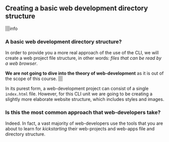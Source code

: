 ## Creating a basic web development directory structure

|||info
### A basic web development directory structure?
In order to provide you a more real approach of the use of the CLI, we will create a web project file structure, in other words: _files that can be read by a web browser_.

__We are not going to dive into the theory of web-development__ as it is out of the scope of this course.
|||

In its purest form, a web-development project can consist of a single `index.html` file. However, for this CLI unit we are going to be creating a slightly more elaborate website structure, which includes styles and images.

### Is this the most common approach that web-developers take?

Indeed. In fact, a vast majority of web-developers use the tools that you are about to learn for _kickstarting_ their web-projects and web-apps file and directory structure.